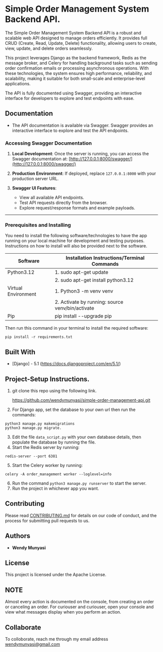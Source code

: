 # Simple Order Management System Backend API.

The Simple Order Management System Backend API is a robust and scalable web API designed to manage orders efficiently. It provides full CRUD (Create, Read, Update, Delete) functionality, allowing users to create, view, update, and delete orders seamlessly.

This project leverages Django as the backend framework, Redis as the message broker, and Celery for handling background tasks such as sending order confirmation emails or processing asynchronous operations. With these technologies, the system ensures high performance, reliability, and scalability, making it suitable for both small-scale and enterprise-level applications.

The API is fully documented using Swagger, providing an interactive interface for developers to explore and test endpoints with ease.
## Documentation

- The API documentation is available via Swagger. Swagger provides an interactive interface to explore and test the API endpoints.

### Accessing Swagger Documentation

1. **Local Development**:
   Once the server is running, you can access the Swagger documentation at:
   [http://127.0.0.1:8000/swagger/](http://127.0.0.1:8000/swagger/)

2. **Production Environment**:
   If deployed, replace `127.0.0.1:8000` with your production server URL.

3. **Swagger UI Features**:
   - View all available API endpoints.
   - Test API requests directly from the browser.
   - Explore request/response formats and example payloads.

---

### Prerequisites and Installing

You need to install the following software/technologies to have the app running on your local machine for development and testing purposes. Instructions on how to install will also be provided next to the software.

| Software            | Installation Instructions/Terminal Commands      |
| ------------------- | ------------------------------------------------ |
| Python3.12          | 1. sudo apt-get update                           |
|                     | 2. sudo apt-get install python3.12               |
| Virtual Environment | 1. Python3 -m venv venv                          |
|                     | 2. Activate by running: source venv/bin/activate |
| Pip                 | pip install --upgrade pip                        |


Then run this command in your terminal to install the required software:

```
pip install -r requirements.txt
```

## Built With

- [Django] - 5.1 (https://docs.djangoproject.com/en/5.1/)

## Project-Setup Instructions.

1. git clone this repo using the following link.

   https://github.com/wendymunyasi/simple-order-management-api.git

2. For Django app, set the database to your own url then run the commands:

```
python3 manage.py makemigrations
python3 manage.py migrate.
```
3. Edit the file `data_script.py` with your own database details, then populate the database by running the file.
4. Start the Redis server by running:
```
redis-server --port 6381
```

5. Start the Celery worker by running:
```
celery -A order_management worker --loglevel=info
```

6. Run the command `python3 manage.py runserver` to start the server.
7. Run the project in whichever app you want.

## Contributing

Please read [CONTRIBUTING.md](https://gist.github.com/PurpleBooth/b24679402957c63ec426) for details on our code of conduct, and the process for submitting pull requests to us.

## Authors

- **Wendy Munyasi**

## License

This project is licensed under the Apache License.

## NOTE

Almost every action is documented on the console, from creating an order or canceling an order. For curiouser and curiouser, open your console and view what messages display when you perform an action.

## Collaborate

To colloborate, reach me through my email address wendymunyasi@gmail.com
